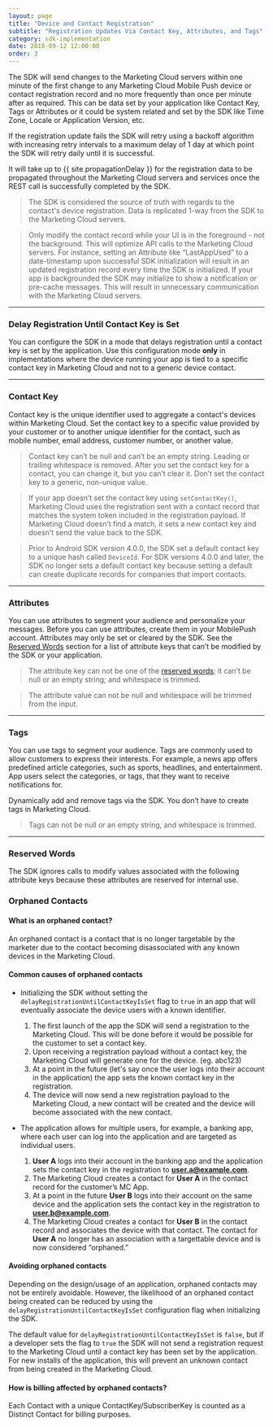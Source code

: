 ```yaml
---
layout: page
title: "Device and Contact Registration"
subtitle: "Registration Updates Via Contact Key, Attributes, and Tags"
category: sdk-implementation
date: 2018-09-12 12:00:00
order: 3
---
```

The SDK will send changes to the Marketing Cloud servers within one minute of the first change to any Marketing Cloud Mobile Push device or contact registration record and no more frequently than once per minute after as required.  This can be data set by your application like Contact Key, Tags or Attributes or it could be system related and set by the SDK like Time Zone, Locale or Application Version, etc.

If the registration update fails the SDK will retry using a backoff algorithm with increasing retry intervals to a maximum delay of 1 day at which point the SDK will retry daily until it is successful.

It will take up to {{ site.propagationDelay }} for the registration data to be propagated throughout the Marketing Cloud servers and services once the REST call is successfully completed by the SDK.

> The SDK is considered the source of truth with regards to the contact's device registration.  Data is replicated 1-way from the SDK to the Marketing Cloud servers.

> Only modify the contact record while your UI is in the foreground - not the background.  This will optimize API calls to the Marketing Cloud servers.  For instance, setting an Attribute like “LastAppUsed” to a date-timestamp upon successful SDK initialization will result in an updated registration record every time the SDK is initialized.  If your app is backgrounded the SDK may initialize to show a notification or pre-cache messages.  This will result in unnecessary communication with the Marketing Cloud servers.

---
### Delay Registration Until Contact Key is Set

You can configure the SDK in a mode that delays registration until a contact key is set by the application. Use this configuration mode **only** in implementations where the device running your app is tied to a specific contact key in Marketing Cloud and not to a generic device contact.

<script src="https://gist.github.com/sfmc-mobilepushsdk/00ec2a1cce7803be9e91e0e2ce795394.js"></script>

---
### Contact Key

Contact key is the unique identifier used to aggregate a contact's devices within Marketing Cloud. Set the contact key to a specific value provided by your customer or to another unique identifier for the contact, such as mobile number, email address, customer number, or another value.

> Contact key can’t be null and can’t be an empty string. Leading or trailing whitespace is removed. After you set the contact key for a contact, you can change it, but you can’t clear it. Don’t set the contact key to a generic, non-unique value.

<script src="https://gist.github.com/sfmc-mobilepushsdk/41b11be25b6a9797ab6da63f0fbc91ca.js"></script>

> If your app doesn’t set the contact key using `setContactKey()`, Marketing Cloud uses the registration sent with a contact record that matches the system token included in the registration payload. If Marketing Cloud doesn’t find a match, it sets a new contact key and doesn’t send the value back to the SDK.

> Prior to Android SDK version 4.0.0, the SDK set a default contact key to a unique hash called `DeviceId`. For SDK versions 4.0.0 and later, the SDK no longer sets a default contact key because setting a default can create duplicate records for companies that import contacts.

---
### Attributes

You can use attributes to segment your audience and personalize your messages. Before you can use attributes, create them in your MobilePush account. Attributes may only be set or cleared by the SDK. See the [Reserved Words](#reserved-words) section for a list of attribute keys that can’t be modified by the SDK or your application.

<script src="https://gist.github.com/sfmc-mobilepushsdk/d08b52107fac6a18aafe9b900fb292fa.js"></script>

> The attribute key can not be one of the [reserved words](#reserved-words); it can’t be null or an empty string; and whitespace is trimmed.

> The attribute value can not be null and whitespace will be trimmed from the input.

---
### Tags

You can use tags to segment your audience. Tags are commonly used to allow customers to express their interests. For example, a news app offers predefined article categories, such as sports, headlines, and entertainment. App users select the categories, or tags, that they want to receive notifications for.

Dynamically add and remove tags via the SDK. You don’t have to create tags in Marketing Cloud.

<script src="https://gist.github.com/sfmc-mobilepushsdk/3447f513c11c5113134c3da45f3bcc6f.js"></script>

> Tags can not be null or an empty string, and whitespace is trimmed.

---
### Reserved Words

The SDK ignores calls to modify values associated with the following attribute keys because these attributes are reserved for internal use.

<script src="https://gist.github.com/sfmc-mobilepushsdk/d203ad25ac96ed8cb570d9c40910cf0a.js"></script>

### Orphaned Contacts

#### What is an orphaned contact?

An orphaned contact is a contact that is no longer targetable by the marketer due to the contact becoming disassociated with any known devices in the Marketing Cloud.

#### Common causes of orphaned contacts

* Initializing the SDK without setting the `delayRegistrationUntilContactKeyIsSet` flag to `true` in an app that will eventually associate the device users with a known identifier.
    1. The first launch of the app the SDK will send a registration to the Marketing Cloud.  This will be done before it would be possible for the customer to set a contact key.
    2. Upon receiving a registration payload without a contact key, the Marketing Cloud will generate one for the device. (eg. abc123)
    3. At a point in the future (let's say once the user logs into their account in the application) the app sets the known contact key in the registration.
    4. The device will now send a new registration payload to the Marketing Cloud, a new contact will be created and the device will become associated with the new contact.

* The application allows for multiple users, for example, a banking app, where each user can log into the application and are targeted as individual users.
    1. **User A** logs into their account in the banking app and the application sets the contact key in the registration to **user.a@example.com**.  
    2. The Marketing Cloud creates a contact for **User A** in the contact record for the customer’s MC App.
    3. At a point in the future **User B** logs into their account on the same device and the application sets the contact key in the registration to **user.b@example.com**.
    4. The Marketing Cloud creates a contact for **User B** in the contact record and associates the device with that contact.  The contact for **User A** no longer has an association with a targettable device and is now considered “orphaned.”

#### Avoiding orphaned contacts

Depending on the design/usage of an application, orphaned contacts may not be entirely avoidable.  However, the likelihood of an orphaned contact being created can be reduced by using the `delayRegistrationUntilContactKeyIsSet` configuration flag when initializing the SDK.

The default value for `delayRegistrationUntilContactKeyIsSet` is `false`, but if a developer sets the flag to `true` the SDK will not send a registration request to the Marketing Cloud until a contact key has been set by the application.  For new installs of the application, this will prevent an unknown contact from being created in the Marketing Cloud.

#### How is billing affected by orphaned contacts?

Each Contact with a unique ContactKey/SubscriberKey is counted as a Distinct Contact for billing purposes. 